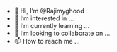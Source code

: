 - 👋 Hi, I’m @Rajimyghood
- 👀 I’m interested in ...
- 🌱 I’m currently learning ...
- 💞️ I’m looking to collaborate on ...
- 📫 How to reach me ...

<!---
Rajimyghood/Rajimyghood is a ✨ special ✨ repository because its `README.md` (this file) appears on your GitHub profile.
You can click the Preview link to take a look at your changes.
--->
